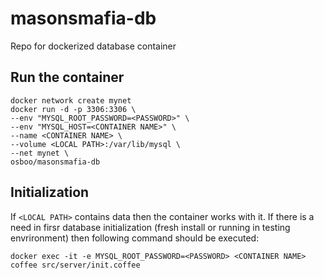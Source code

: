 # masonsmafia-db
Repo for dockerized database container

## Run the container

    docker network create mynet
    docker run -d -p 3306:3306 \
    --env "MYSQL_ROOT_PASSWORD=<PASSWORD>" \
    --env "MYSQL_HOST=<CONTAINER NAME>" \
    --name <CONTAINER NAME> \
    --volume <LOCAL PATH>:/var/lib/mysql \
    --net mynet \
    osboo/masonsmafia-db

## Initialization
If `<LOCAL PATH>` contains data then the container works with it. If there is a need in firsr database initialization (fresh install or running in testing envrironment) then following command should be executed:

    docker exec -it -e MYSQL_ROOT_PASSWORD=<PASSWORD> <CONTAINER NAME> coffee src/server/init.coffee
